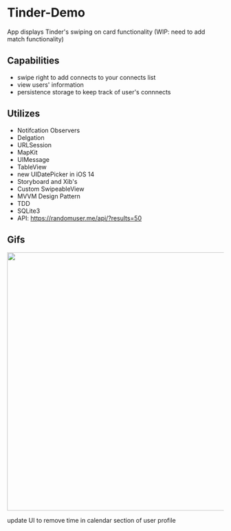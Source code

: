 # Tinder-Demo
App displays Tinder's swiping on card functionality (WIP: need to add match functionality)

## Capabilities
- swipe right to add connects to your connects list
- view users' information
- persistence storage to keep track of user's connnects


## Utilizes
- Notifcation Observers
- Delgation
- URLSession
- MapKit
- UIMessage
- TableView
- new UIDatePicker in iOS 14
- Storyboard and Xib's
- Custom SwipeableView
- MVVM Design Pattern
- TDD
- SQLite3
- API: https://randomuser.me/api/?results=50

## Gifs
<p align="center">
  <img src="https://github.com/colintmurphy/Tinder-Demo/blob/main/gif/ezgif.com-gif-maker.gif" height="600" />
</p>
update UI to remove time in calendar section of user profile
